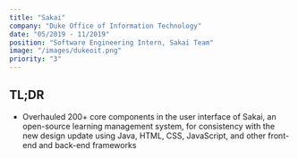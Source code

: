 ```yaml
---
title: "Sakai"
company: "Duke Office of Information Technology"
date: "05/2019 - 11/2019"
position: "Software Engineering Intern, Sakai Team"
image: "/images/dukeoit.png"
priority: "3"
---
```


## TL;DR

- Overhauled 200+ core components in the user interface of Sakai, an open-source learning management system, for consistency with the new design update using Java, HTML, CSS, JavaScript, and other front-end and back-end frameworks
